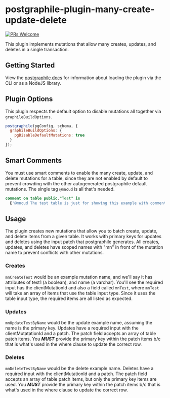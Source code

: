 # postgraphile-plugin-many-create-update-delete

<!-- ![npm](https://img.shields.io/npm/v/postgraphile-plugin-many-create-update-delete) -->
[![PRs Welcome](https://img.shields.io/badge/PRs-welcome-brightgreen.svg?style=flat-square)](http://makeapullrequest.com)

This plugin implements mutations that allow many creates, updates, and deletes in a single transaction.

## Getting Started

View the [postgraphile docs](https://www.graphile.org/postgraphile/extending/#loading-additional-plugins) for information about loading the plugin via the CLI or as a NodeJS library.

## Plugin Options

This plugin respects the default option to disable mutations all together via ```graphileBuildOptions```.

```js
postgraphile(pgConfig, schema, {
  graphileBuildOptions: {
    pgDisableDefaultMutations: true
  }
});
```

## Smart Comments

You must use smart comments to enable the many create, update, and delete mutations for a table, since they are not enabled by default to prevent crowding with the other autogenerated postgraphile default mutations. The single tag ```@mncud``` is all that's needed.

```sql
comment on table public."Test" is
  E'@mncud The test table is just for showing this example with comments.';
```

## Usage

The plugin creates new mutations that allow you to batch create, update, and delete items from a given table. It works with primary keys for updates and deletes using the input patch that postgraphile generates. All creates, updates, and deletes have scoped names with "mn" in front of the mutation name to prevent conflicts with other mutations.

### Creates
```mnCreateTest``` would be an example mutation name, and we'll say it has attributes of test1 (a boolean), and name (a varchar). You'll see the required input has the clientMutationId and also a field called ```mnTest```, where ```mnTest``` will take an array of items that use the table input type. Since it uses the table input type, the required items are all listed as expected.

### Updates
```mnUpdateTestByName``` would be the update example name, assuming the name is the primary key. Updates have a required input with the clientMutatationId and a patch. The patch field accepts an array of table patch items. You ***MUST*** provide the primary key within the patch items b/c that is what's used in the where clause to update the correct row.

### Deletes
```mnDeleteTestByName``` would be the delete example name. Deletes have a required input with the clientMutationId and a patch. The patch field accepts an array of table patch items, but only the primary key items are used. You ***MUST*** provide the primary key within the patch items b/c that is what's used in the where clause to update the correct row.
